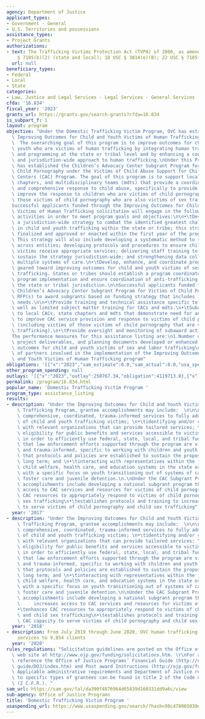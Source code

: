 ```yaml
---
agency: Department of Justice
applicant_types:
- Government - General
- U.S. Territories and possessions
assistance_types:
- Project Grants
authorizations:
- text: The Trafficking Victims Protection Act (TVPA) of 2000, as amended; 22 USC
    § 7105(b)(2) (state and local); 18 USC § 3014(e)(B); 22 USC § 7105(b)(2) (DTVF).
  url: null
beneficiary_types:
- Federal
- Local
- State
categories:
- Law, Justice and Legal Services - Legal Services - General Services
cfda: '16.834'
fiscal_year: '2023'
grants_url: https://grants.gov/search-grants?cfda=16.834
is_subpart_f: 1
layout: program
objective: "Under the Domestic Trafficking Victim Program, OVC has established the\
  \ Improving Outcomes for Child and Youth Victims of Human Trafficking Program. \
  \  The overarching goal of this program is to improve outcomes for children and\
  \ youth who are victims of human trafficking by integrating human trafficking policy\
  \ and programming at the state or tribal level and by enhancing a coordinated, multidisciplinary,\
  \ and jurisdiction-wide approach to human trafficking.\nUnder this Program, OJJDP\
  \ has established the Children’s Advocacy Center Subgrant Program for Victims of\
  \ Child Pornography under the Victims of Child Abuse Support for Children’s Advocacy\
  \ Centers (CAC) Program. The goal of this program is to support local CACs, state\
  \ chapters, and multidisciplinary teams (mdts) that provide a coordinated investigation\
  \ and comprehensive response to child abuse, specifically to provide services and\
  \ improve the response to children who are victims of child pornography, including\
  \ those victims of child pornography who are also victims of sex trafficking.\n\n\
  Successful applicants funded through the Improving Outcomes for Child and Youth\
  \ Victims of Human Trafficking solicitation will engage in the following general\
  \ activities in order to meet program goals and objectives:\n\n•\tDevelop and implement\
  \ a jurisdiction-wide strategy to combat the identified greatest challenge areas\
  \ in child and youth trafficking within the state or tribe; this strategy must be\
  \ finalized and approved or enacted within the first year of the program start date.\
  \ This strategy will also include developing a systematic method to screen for victimization\
  \ across entities; developing protocols and procedures to ensure child and youth\
  \ victims receive appropriate services; delivering staff training to implement and\
  \ sustain the strategy jurisdiction-wide; and strengthening data collection across\
  \ multiple systems of care.\n•\tDevelop, enhance, and coordinate programs and activities\
  \ geared toward improving outcomes for child and youth victims of sex and labor\
  \ trafficking. States or tribes should establish a program coordinator role to oversee\
  \ program implementation and ensure coordination of anti-trafficking efforts in\
  \ the state or tribal jurisdiction.\n\nSuccessful applicants funded through the\
  \ Children’s Advocacy Center Subgrant Program for Victims of Child Pornography will:Release\
  \ RFP(s) to award subgrants based on funding strategy that includes identified national\
  \ needs.\n\n•\tProvide training and technical assistance specific to the RFP as\
  \ well as limited subject matter training for CACs and mdts.\n•\tSubaward funds\
  \ to local CACs, state chapters and mdts that demonstrate need for and capacity\
  \ to improve CAC service provision and response to victims of child pornography\
  \ (including victims of those victims of child pornography that are victims of sex\
  \ trafficking).\n•\tProvide oversight and monitoring of subaward activities.\n\n\
  The performance measures for this assistance listing are:\n1.Number of initiatives,\
  \ project deliverables, and planning documents developed or enhanced to improve\
  \ outcomes for child and youth victims of sex and labor trafficking\n2.Total number\
  \ of partners involved in the implementation of the Improving Outcomes for Child\
  \ and Youth Victims of Human Trafficking program"
obligations: '[{"x":"2023","sam_estimate":0.0,"sam_actual":0.0,"usa_spending_actual":6119713.0},{"x":"2024","sam_estimate":0.0,"sam_actual":0.0,"usa_spending_actual":7991950.0},{"x":"2025","sam_estimate":0.0,"sam_actual":0.0,"usa_spending_actual":0.0}]'
other_program_spending: null
outlays: '[{"x":"2023","outlay":250767.34,"obligation":4119713.0},{"x":"2024","outlay":1786437.81,"obligation":7991950.0},{"x":"2025","outlay":0.0,"obligation":0.0}]'
permalink: /program/16.834.html
popular_name: 'Domestic Trafficking Victim Program '
program_type: assistance_listing
results:
- description: "Under the Improving Outcomes for Child and Youth Victims of Human\
    \ Trafficking Program, grantee accomplishments may include:  \n\n\n•\tproviding\
    \ comprehensive, coordinated, trauma-informed services to fully address the needs\
    \ of child and youth trafficking victims; \n•\tidentifying and/or coordinating\
    \ with relevant organizations that can provide tailored services; \n•\tidentifying\
    \ eligibility for public benefits and services accessible to victims of trafficking\
    \ in order to efficiently use federal, state, local, and tribal funds;\n•\tensuring\
    \ that law enforcement efforts supported through the program are victim-centered\
    \ and trauma-informed, specific to working with children and youth; \n•\tensuring\
    \ that protocols and policies are established to sustain the proposed program\
    \ long term; and \n•\tinteracting with representatives within the juvenile justice,\
    \ child welfare, health care, and education systems in the state or tribal jurisdiction,\
    \ with a specific focus on youth transitioning out of systems of care, including\
    \ foster care and juvenile detention.\n.\nUnder the CAC Subgrant Program, grantee\
    \ accomplishments include developing a national subgrant program that:increases\
    \ access to CAC services and resources for victims of child pornography\n•\tenhances\
    \ CAC resources to appropriately respond to victims of child pornography and child\
    \ sex trafficking\n•\testablishes protocols and training to increase CAC capacity\
    \ to serve victims of child pornography and child sex trafficking"
  year: '2017'
- description: "Under the Improving Outcomes for Child and Youth Victims of Human\
    \ Trafficking Program, grantee accomplishments may include:  \n\n\n•\tproviding\
    \ comprehensive, coordinated, trauma-informed services to fully address the needs\
    \ of child and youth trafficking victims; \n•\tidentifying and/or coordinating\
    \ with relevant organizations that can provide tailored services; \n•\tidentifying\
    \ eligibility for public benefits and services accessible to victims of trafficking\
    \ in order to efficiently use federal, state, local, and tribal funds;\n•\tensuring\
    \ that law enforcement efforts supported through the program are victim-centered\
    \ and trauma-informed, specific to working with children and youth; \n•\tensuring\
    \ that protocols and policies are established to sustain the proposed program\
    \ long term; and \n•\tinteracting with representatives within the juvenile justice,\
    \ child welfare, health care, and education systems in the state or tribal jurisdiction,\
    \ with a specific focus on youth transitioning out of systems of care, including\
    \ foster care and juvenile detention.\n\nUnder the CAC Subgrant Program, grantee\
    \ accomplishments include developing a national subgrant program that:\n\n•  \
    \     increases access to CAC services and resources for victims of child pornography\n\
    •\tenhances CAC resources to appropriately respond to victims of child pornography\
    \ and child sex trafficking\n•\testablishes protocols and training to increase\
    \ CAC capacity to serve victims of child pornography and child sex trafficking"
  year: '2018'
- description: From July 2019 through June 2020, OVC human trafficking grantees provided
    services to 9,854 clients
  year: '2020'
rules_regulations: "Solicitation guidelines are posted on the Office of Justice Programs\
  \ web site at http://www.ojp.gov/funding/solicitations.htm. \r\nFor additional guidance\
  \ reference the Office of Justice Programs’ Financial Guide (http://ojp.gov/financial\
  \ guide/DOJ/index.htm) and Post award Instructions (http://ojp.gov/funding/Implement/Resources/PostAwardInstructions.pdf).\
  \ Applicable administrative requirements and Department of Justice regulations applicable\
  \ to specific types of grantees can be found in title 2 of the Code of Federal Regulations\
  \ (2 C.F.R.). "
sam_url: https://sam.gov/fal/da390f4876964d65839d160331dd9a6c/view
sub-agency: Office of Justice Programs
title: 'Domestic Trafficking Victim Program '
usaspending_url: https://www.usaspending.gov/search/?hash=98c478065030edca07915811cd86d928
---
```

